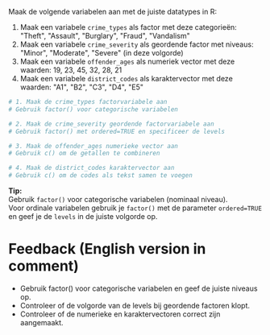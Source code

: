 Maak de volgende variabelen aan met de juiste datatypes in R:

1. Maak een variabele `crime_types` als factor met deze categorieën: "Theft", "Assault", "Burglary", "Fraud", "Vandalism"
2. Maak een variabele `crime_severity` als geordende factor met niveaus: "Minor", "Moderate", "Severe" (in deze volgorde)
3. Maak een variabele `offender_ages` als numeriek vector met deze waarden: 19, 23, 45, 32, 28, 21
4. Maak een variabele `district_codes` als karaktervector met deze waarden: "A1", "B2", "C3", "D4", "E5"

```R
# 1. Maak de crime_types factorvariabele aan
# Gebruik factor() voor categorische variabelen

# 2. Maak de crime_severity geordende factorvariabele aan
# Gebruik factor() met ordered=TRUE en specificeer de levels

# 3. Maak de offender_ages numerieke vector aan
# Gebruik c() om de getallen te combineren

# 4. Maak de district_codes karaktervector aan
# Gebruik c() om de codes als tekst samen te voegen
```

**Tip:**  
Gebruik `factor()` voor categorische variabelen (nominaal niveau).  
Voor ordinale variabelen gebruik je `factor()` met de parameter `ordered=TRUE` en geef je de `levels` in de juiste volgorde op.

# Feedback (English version in comment)

- Gebruik factor() voor categorische variabelen en geef de juiste niveaus op.
- Controleer of de volgorde van de levels bij geordende factoren klopt.
- Controleer of de numerieke en karaktervectoren correct zijn aangemaakt.

<!--
- Use factor() for categorical variables and specify the correct levels.
- Check that the order of levels for ordered factors is correct.
- Check that the numeric and character vectors are created correctly.
-->

